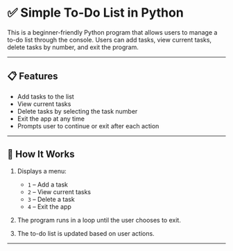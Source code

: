 # ✅ Simple To-Do List in Python

This is a beginner-friendly Python program that allows users to manage a to-do list through the console. Users can add tasks, view current tasks, delete tasks by number, and exit the program.

---

## 📋 Features

- Add tasks to the list
- View current tasks
- Delete tasks by selecting the task number
- Exit the app at any time
- Prompts user to continue or exit after each action

---

## 🧠 How It Works

1. Displays a menu:
   - `1` – Add a task
   - `2` – View current tasks
   - `3` – Delete a task
   - `4` – Exit the app

2. The program runs in a loop until the user chooses to exit.

3. The to-do list is updated based on user actions.

---
